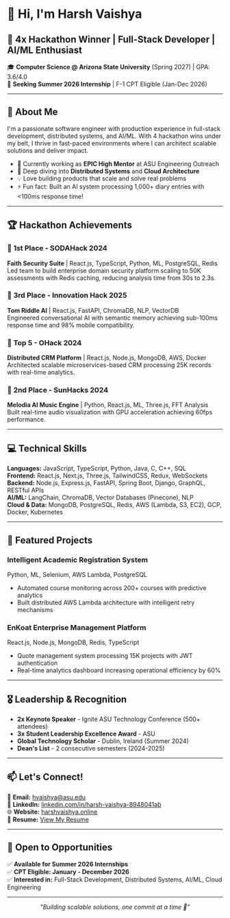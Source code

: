 # 👋 Hi, I'm Harsh Vaishya

## 🎯 4x Hackathon Winner | Full-Stack Developer | AI/ML Enthusiast

🎓 **Computer Science @ Arizona State University** (Spring 2027) | GPA: 3.6/4.0  
💼 **Seeking Summer 2026 Internship** | F-1 CPT Eligible (Jan-Dec 2026)

---

## 🚀 About Me

I'm a passionate software engineer with production experience in full-stack development, distributed systems, and AI/ML. With 4 hackathon wins under my belt, I thrive in fast-paced environments where I can architect scalable solutions and deliver impact.

- 🔭 Currently working as **EPIC High Mentor** at ASU Engineering Outreach
- 🌱 Deep diving into **Distributed Systems** and **Cloud Architecture**
- 💡 Love building products that scale and solve real problems
- ⚡ Fun fact: Built an AI system processing 1,000+ diary entries with <100ms response time!

---

## 🏆 Hackathon Achievements

### 🥇 **1st Place - SODAHack 2024**
**Faith Security Suite** | React.js, TypeScript, Python, ML, PostgreSQL, Redis  
Led team to build enterprise domain security platform scaling to 50K assessments with Redis caching, reducing analysis time from 30s to 2.3s.

### 🥉 **3rd Place - Innovation Hack 2025**
**Tom Riddle AI** | React.js, FastAPI, ChromaDB, NLP, VectorDB  
Engineered conversational AI with semantic memory achieving sub-100ms response time and 98% mobile compatibility.

### 🏅 **Top 5 - OHack 2024**
**Distributed CRM Platform** | React.js, Node.js, MongoDB, AWS, Docker  
Architected scalable microservices-based CRM processing 25K records with real-time analytics.

### 🥈 **2nd Place - SunHacks 2024**
**Melodia AI Music Engine** | Python, React.js, ML, Three.js, FFT Analysis  
Built real-time audio visualization with GPU acceleration achieving 60fps performance.

---

## 💻 Technical Skills

**Languages:** JavaScript, TypeScript, Python, Java, C, C++, SQL  
**Frontend:** React.js, Next.js, Three.js, TailwindCSS, Redux, WebSockets  
**Backend:** Node.js, Express.js, FastAPI, Spring Boot, Django, GraphQL, RESTful APIs  
**AI/ML:** LangChain, ChromaDB, Vector Databases (Pinecone), NLP  
**Cloud & Data:** MongoDB, PostgreSQL, Redis, AWS (Lambda, S3, EC2), GCP, Docker, Kubernetes

---

## 🌟 Featured Projects

### **Intelligent Academic Registration System**
Python, ML, Selenium, AWS Lambda, PostgreSQL  
- Automated course monitoring across 200+ courses with predictive analytics
- Built distributed AWS Lambda architecture with intelligent retry mechanisms

### **EnKoat Enterprise Management Platform**
React.js, Node.js, MongoDB, Redis, TypeScript  
- Quote management system processing 15K projects with JWT authentication
- Real-time analytics dashboard increasing operational efficiency by 60%

---

## 🎖️ Leadership & Recognition

- **2x Keynote Speaker** - Ignite ASU Technology Conference (500+ attendees)
- **3x Student Leadership Excellence Award** - ASU
- **Global Technology Scholar** - Dublin, Ireland (Summer 2024)
- **Dean's List** - 2 consecutive semesters (2024-2025)

---

## 📫 Let's Connect!

📧 **Email:** hvaishya@asu.edu  
🔗 **LinkedIn:** [linkedin.com/in/harsh-vaishya-8948041ab](https://linkedin.com/in/harsh-vaishya-8948041ab)  
🌐 **Website:** [harshvaishya.online](https://harshvaishya.online)  
📄 **Resume:** [View My Resume](https://github.com/VHarshB/VHarshB/blob/main/Harsh_Resume_Internship.pdf)

---

## 💼 Open to Opportunities

✅ **Available for Summer 2026 Internships**  
✅ **CPT Eligible: January - December 2026**  
✅ **Interested in:** Full-Stack Development, Distributed Systems, AI/ML, Cloud Engineering

---

<div align="center">
  <i>"Building scalable solutions, one commit at a time 🚀"</i>
</div>
